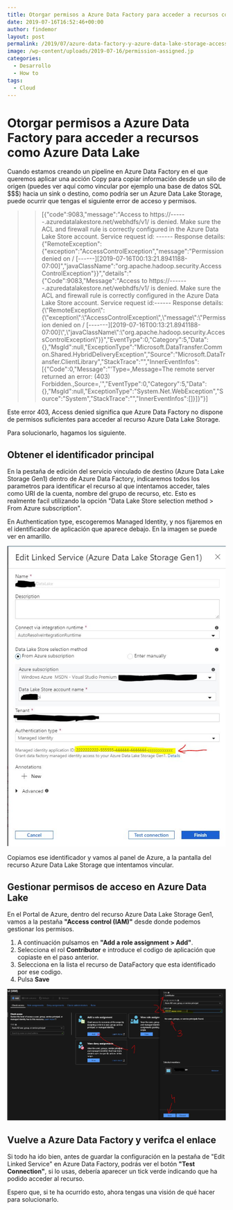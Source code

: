 ```yaml
---
title: Otorgar permisos a Azure Data Factory para acceder a recursos como Azure Data Lake
date: 2019-07-16T16:52:46+00:00
author: findemor
layout: post
permalink: /2019/07/azure-data-factory-y-azure-data-lake-storage-access-permissions/
image: /wp-content/uploads/2019-07-16/permission-assigned.jp
categories:
  - Desarrollo
  - How to
tags:
  - Cloud
---
```


# Otorgar permisos a Azure Data Factory para acceder a recursos como Azure Data Lake

Cuando estamos creando un pipeline en Azure Data Factory en el que queremos aplicar una acción Copy para copiar información desde un silo de origen (puedes ver aquí como vincular por ejemplo una base de datos SQL $$$) hacia un sink o destino, como podría ser un Azure Data Lake Storage, puede ocurrir que tengas el siguiente error de acceso y permisos.

>> [{"code":9083,"message":"Access to https://------.azuredatalakestore.net/webhdfs/v1/ is denied. Make sure the ACL and firewall rule is correctly configured in the Azure Data Lake Store account. Service request id: ------ Response details: {\"RemoteException\":{\"exception\":\"AccessControlException\",\"message\":\"Permission denied on / [------][2019-07-16T00:13:21.8941188-07:00]\",\"javaClassName\":\"org.apache.hadoop.security.AccessControlException\"}}","details":"{\"Code\":9083,\"Message\":\"Access to https://-------.azuredatalakestore.net/webhdfs/v1/ is denied. Make sure the ACL and firewall rule is correctly configured in the Azure Data Lake Store account. Service request id:------ Response details: {\\\"RemoteException\\\":{\\\"exception\\\":\\\"AccessControlException\\\",\\\"message\\\":\\\"Permission denied on / [-------][2019-07-16T00:13:21.8941188-07:00]\\\",\\\"javaClassName\\\":\\\"org.apache.hadoop.security.AccessControlException\\\"}}\",\"EventType\":0,\"Category\":5,\"Data\":{},\"MsgId\":null,\"ExceptionType\":\"Microsoft.DataTransfer.Common.Shared.HybridDeliveryException\",\"Source\":\"Microsoft.DataTransfer.ClientLibrary\",\"StackTrace\":\"\",\"InnerEventInfos\":[{\"Code\":0,\"Message\":\"'Type=,Message=The remote server returned an error: (403) Forbidden.,Source=,'\",\"EventType\":0,\"Category\":5,\"Data\":{},\"MsgId\":null,\"ExceptionType\":\"System.Net.WebException\",\"Source\":\"System\",\"StackTrace\":\"\",\"InnerEventInfos\":[]}]}"}]

Este error 403, Access denied significa que Azure Data Factory no dispone de permisos suficientes para acceder al recurso Azure Data Lake Storage.

Para solucionarlo, hagamos los siguiente.

## Obtener el identificador principal

En la pestaña de edición del servicio vinculado de destino (Azure Data Lake Storage Gen1) dentro de Azure Data Factory, indicaremos todos los parametros para identificar el recurso al que intentamos acceder, tales como URI de la cuenta, nombre del grupo de recurso, etc. Esto es realmente facil utilizando la opción "Data Lake Store selection method > From Azure subscription".

En Authentication type, escogeremos Managed Identity, y nos fijaremos en el identificador de aplicación que aparece debajo. En la imagen se puede ver en amarillo.

![edit linked service](/wp-content/uploads/2019-07-16/edit-linked-service.jpg)

Copiamos ese identificador y vamos al panel de Azure, a la pantalla del recurso Azure Data Lake Storage que intentamos vincular.

## Gestionar permisos de acceso en Azure Data Lake

En el Portal de Azure, dentro del recurso Azure Data Lake Storage Gen1, vamos a la pestaña __"Access control (IAM)"__ desde donde podemos gestionar los permisos.

1. A continuación pulsamos en __"Add a role assignment > Add"__.
2. Selecciona el rol __Contributor__  e introduce el codigo de aplicación que copiaste en el paso anterior.
3. Selecciona en la lista el recurso de DataFactory que esta identificado por ese codigo.
4. Pulsa __Save__

![permission assigned](/wp-content/uploads/2019-07-16/permission-assigned.jpg)

## Vuelve a Azure Data Factory y verifca el enlace

Si todo ha ido bien, antes de guardar la configuración en la pestaña de "Edit Linked Service" en Azure Data Factory, podrás ver el botón __"Test Connection"__, si lo usas, debería aparecer un tick verde indicando que ha podido acceder al recurso.


Espero que, si te ha ocurrido esto, ahora tengas una visión de qué hacer para solucionarlo.


